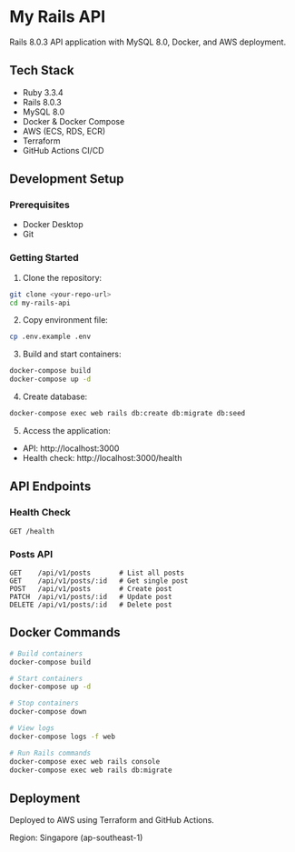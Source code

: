 # My Rails API

Rails 8.0.3 API application with MySQL 8.0, Docker, and AWS deployment.

## Tech Stack

- Ruby 3.3.4
- Rails 8.0.3
- MySQL 8.0
- Docker & Docker Compose
- AWS (ECS, RDS, ECR)
- Terraform
- GitHub Actions CI/CD

## Development Setup

### Prerequisites

- Docker Desktop
- Git

### Getting Started

1. Clone the repository:

```bash
git clone <your-repo-url>
cd my-rails-api
```

2. Copy environment file:

```bash
cp .env.example .env
```

3. Build and start containers:

```bash
docker-compose build
docker-compose up -d
```

4. Create database:

```bash
docker-compose exec web rails db:create db:migrate db:seed
```

5. Access the application:

- API: http://localhost:3000
- Health check: http://localhost:3000/health

## API Endpoints

### Health Check

```
GET /health
```

### Posts API

```
GET    /api/v1/posts       # List all posts
GET    /api/v1/posts/:id   # Get single post
POST   /api/v1/posts       # Create post
PATCH  /api/v1/posts/:id   # Update post
DELETE /api/v1/posts/:id   # Delete post
```

## Docker Commands

```bash
# Build containers
docker-compose build

# Start containers
docker-compose up -d

# Stop containers
docker-compose down

# View logs
docker-compose logs -f web

# Run Rails commands
docker-compose exec web rails console
docker-compose exec web rails db:migrate
```

## Deployment

Deployed to AWS using Terraform and GitHub Actions.

Region: Singapore (ap-southeast-1)
